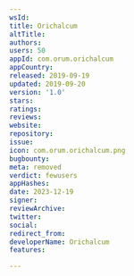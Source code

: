 ```yaml
---
wsId: 
title: Orichalcum
altTitle: 
authors: 
users: 50
appId: com.orum.orichalcum
appCountry: 
released: 2019-09-19
updated: 2019-09-20
version: '1.0'
stars: 
ratings: 
reviews: 
website: 
repository: 
issue: 
icon: com.orum.orichalcum.png
bugbounty: 
meta: removed
verdict: fewusers
appHashes: 
date: 2023-12-19
signer: 
reviewArchive: 
twitter: 
social: 
redirect_from: 
developerName: Orichalcum
features: 

---
```


